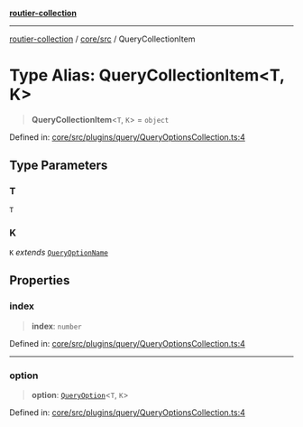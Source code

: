 [**routier-collection**](../../../README.md)

***

[routier-collection](../../../README.md) / [core/src](../README.md) / QueryCollectionItem

# Type Alias: QueryCollectionItem\<T, K\>

> **QueryCollectionItem**\<`T`, `K`\> = `object`

Defined in: [core/src/plugins/query/QueryOptionsCollection.ts:4](https://github.com/Agrejus/routier/blob/ae307d61bf9883ec014a438be7cbd96d2060d092/core/src/plugins/query/QueryOptionsCollection.ts#L4)

## Type Parameters

### T

`T`

### K

`K` *extends* [`QueryOptionName`](QueryOptionName.md)

## Properties

### index

> **index**: `number`

Defined in: [core/src/plugins/query/QueryOptionsCollection.ts:4](https://github.com/Agrejus/routier/blob/ae307d61bf9883ec014a438be7cbd96d2060d092/core/src/plugins/query/QueryOptionsCollection.ts#L4)

***

### option

> **option**: [`QueryOption`](QueryOption.md)\<`T`, `K`\>

Defined in: [core/src/plugins/query/QueryOptionsCollection.ts:4](https://github.com/Agrejus/routier/blob/ae307d61bf9883ec014a438be7cbd96d2060d092/core/src/plugins/query/QueryOptionsCollection.ts#L4)
